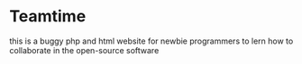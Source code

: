 # Teamtime

this is a buggy php and html website for newbie programmers to lern how to collaborate in the open-source software
